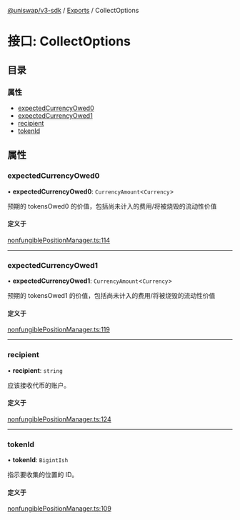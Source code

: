 [@uniswap/v3-sdk](../README.md) / [Exports](../modules.md) / CollectOptions

# 接口: CollectOptions

## 目录

### 属性

- [expectedCurrencyOwed0](CollectOptions.md#expectedcurrencyowed0)
- [expectedCurrencyOwed1](CollectOptions.md#expectedcurrencyowed1)
- [recipient](CollectOptions.md#recipient)
- [tokenId](CollectOptions.md#tokenid)

## 属性

### expectedCurrencyOwed0

• **expectedCurrencyOwed0**: `CurrencyAmount`<`Currency`\>

预期的 tokensOwed0 的价值，包括尚未计入的费用/将被烧毁的流动性价值

#### 定义于

[nonfungiblePositionManager.ts:114](https://github.com/Uniswap/v3-sdk/blob/08a7c05/src/nonfungiblePositionManager.ts#L114)

___

### expectedCurrencyOwed1

• **expectedCurrencyOwed1**: `CurrencyAmount`<`Currency`\>

预期的 tokensOwed1 的价值，包括尚未计入的费用/将被烧毁的流动性价值

#### 定义于

[nonfungiblePositionManager.ts:119](https://github.com/Uniswap/v3-sdk/blob/08a7c05/src/nonfungiblePositionManager.ts#L119)

___

### recipient

• **recipient**: `string`

应该接收代币的账户。

#### 定义于

[nonfungiblePositionManager.ts:124](https://github.com/Uniswap/v3-sdk/blob/08a7c05/src/nonfungiblePositionManager.ts#L124)

___

### tokenId

• **tokenId**: `BigintIsh`

指示要收集的位置的 ID。

#### 定义于

[nonfungiblePositionManager.ts:109](https://github.com/Uniswap/v3-sdk/blob/08a7c05/src/nonfungiblePositionManager.ts#L109)